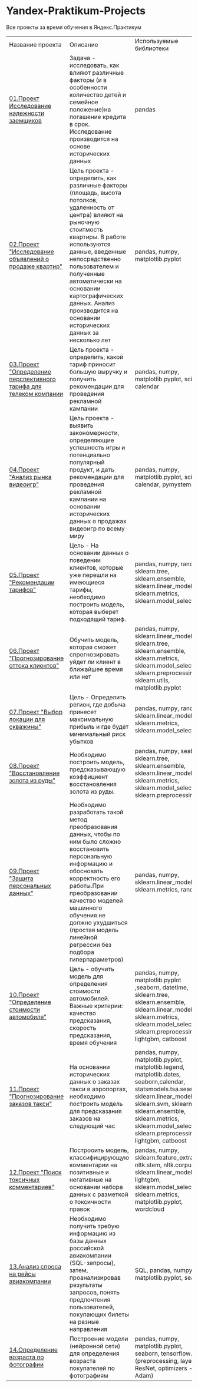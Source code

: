 # Yandex-Praktikum-Projects
Все проекты за время обучения в Яндекс.Практикум
<table width="100%" width="1000">
<tr><td width = "200">Название проекта </td><td width = "500">Описание </td><td width = "300"> Используемые библиотеки </td></tr>
<tr><td><a href = 'https://github.com/kristina-molchanova90/Yandex-Praktikum-Projects/tree/main/01_reliability_research'> 01.Проект Исследование надежности заемщиков</a> </td><td> Задача - исследовать, как влияют различные факторы (и в особенности количество детей и семейное положение)на погашение кредита в срок. Исследование производится на основе исторических данных </td><td> pandas </td></tr>
<tr><td><a href = 'https://github.com/kristina-molchanova90/Yandex-Praktikum-Projects/tree/main/02_ads_apartment_sales'>02.Проект "Исследование объявлений о продаже квартир"</a> </td><td> Цель проекта - определить, как различные факторы (площадь, высота потолков, удаленность от центра) влияют на рыночную стоитмость квартиры. В работе используются данные, введенные непосредственно пользователем и полученные автоматически на основании картографических данных. Анализ производится на основании исторических данных за несколько лет </td><td> pandas, numpy, matplotlib.pyplot </td></tr>
<tr><td><a href='https://github.com/kristina-molchanova90/Yandex-Praktikum-Projects/tree/main/03_promising_tariff_telecom_company'>03.Проект "Определение перспективного тарифа для телеком компании</a></td><td> Цель проекта - определить, какой тариф приносит большую выручку и получить рекомендации для проведения рекламной кампании </td><td> pandas, numpy, matplotlib.pyplot, scipy, calendar </td></tr>
<tr><td><a href = 'https://github.com/kristina-molchanova90/Yandex-Praktikum-Projects/tree/main/04_video_games_research'>04.Проект "Анализ рынка видеоигр"</a></td><td>Цель проекта - выявить закономерности, определяющие успешность игры и потенциально популярный продукт, и дать рекомендации для проведения рекламной кампании на основании исторических данных о продажах видеоигр по всему миру</td><td>pandas, numpy, matplotlib.pyplot, scipy, calendar, pymystem3 </td></tr>
<tr><td><a href='https://github.com/kristina-molchanova90/Yandex-Praktikum-Projects/tree/main/05_tariff_recommendations'>05.Проект "Рекомендации тарифов"</a></td><td>Цель - На основании данных о поведении клиентов, которые уже перешли на имеющиеся тарифы, необходимо построить модель, которая выберет подходящий тариф.</td><td>pandas, numpy, random, sklearn.tree, sklearn.ensemble, sklearn.linear_model, sklearn.metrics, sklearn.model_selection</td></tr>
<tr><td><a href='https://github.com/kristina-molchanova90/Yandex-Praktikum-Projects/blob/main/06_customer_churn'>06.Проект "Прогнозирование оттока клиентов"</a></td><td>Обучить модель, которая сможет спрогнозировать уйдет ли клиент в ближайшее время или нет</td><td>pandas, numpy, sklearn.linear_model, sklearn.tree, sklearn.ensemble, sklearn.metrics, sklearn.model_selection, sklearn.preprocessing, sklearn.utils, matplotlib.pyplot</td></tr>
<tr><td><a href='https://github.com/kristina-molchanova90/Yandex-Praktikum-Projects/tree/main/07_location_well_choice'>07.Проект "Выбор локации для скважины"</a></td><td>Цель - Определить регион, где добыча принесет максимальную прибыль и где будет минимальный риск убытков</td><td>pandas, numpy, random, sklearn.linear_model, sklearn.metrics, sklearn.model_selection</td></tr>
<tr><td><a href='https://github.com/kristina-molchanova90/Yandex-Praktikum-Projects/tree/main/08_gold_recovery'>08.Проект "Восстановление золота из руды"</a></td><td>Необходимо построить модель, предсказывающую коэффициент восстановления золота из руды.</td><td>pandas, numpy, seaborn, sklearn.tree, sklearn.ensemble, sklearn.linear_model, sklearn.metrics, sklearn.model_selection, sklearn.preprocessing</td></tr>
<tr><td><a href='https://github.com/kristina-molchanova90/Yandex-Praktikum-Projects/tree/main/09_personal_data_protection'>09.Проект "Защита персональных данных"</a></td><td>Необходимо разработать такой метод преобразования данных, чтобы по ним было сложно восстановить персональную информацию и обосновать корректность его работы.При преобразовании качество моделей машинного обучения не должно ухудшиться (простая модель линейной регрессии без подбора гиперпараметров)</td><td>pandas, numpy, sklearn.linear_model, sklearn.metrics, random</td></tr>
<tr><td><a href='https://github.com/kristina-molchanova90/Yandex-Praktikum-Projects/tree/main/10_car_price_determine'>10.Проект "Определение стоимости автомобиля"</a></td><td>Цель - обучить модель для определения стоимости автомобилей. Важные критерии: качество предсказания, скорость предсказания, время обучения</td><td>pandas, numpy, matplotlib.pyplot ,seaborn, datetime, sklearn.tree, sklearn.ensemble, sklearn.linear_model, sklearn.metrics, sklearn.model_selection, sklearn.preprocessing, lightgbm, catboost</td></tr>
<tr><td><a href='https://github.com/kristina-molchanova90/Yandex-Praktikum-Projects/tree/main/11_taxi_orders_predictions'>11.Проект "Прогнозирование заказов такси"</a></td><td>На основании исторических данных о заказах такси в аэропортах, необходимо построить модель для предсказания заказов на следующий час</td><td>pandas, numpy, matplotlib.pyplot, matplotlib.legend, matplotlib.dates, seaborn,calendar, statsmodels.tsa.seasonal, sklearn.linear_model, sklearn.svm, sklearn.tree, sklearn.ensemble, sklearn.metrics, sklearn.model_selection, sklearn.preprocessing, lightgbm, catboost</td></tr>
<tr><td><a href = 'https://github.com/kristina-molchanova90/Yandex-Praktikum-Projects/tree/main/12_toxic_comments'>12.Проект "Поиск токсичных комментариев"</a></td><td>Построоить модель, классифицирующую комментарии на позитивные и негативные на основании набора данных с разметкой о токсичности правок </td><td>pandas, numpy, sklearn.feature_extraction, nltk.stem, nltk.corpus, sklearn.linear_model, lightgbm, sklearn.model_selection, sklearn.metrics, matplotlib.pyplot, wordcloud</td></tr>
<tr><td><a href = 'https://github.com/kristina-molchanova90/Yandex-Praktikum-Projects/tree/main/13_airport_analysis'>13.Анализ спроса на рейсы авиакомпании</a></td><td>Необходимо получить требую информацию из базы данных российской авиакомпании (SQL-запросы), затем, проанализировав результаты запросов, понять предпочтения пользователей, покупающих билеты на разные направления </td><td> SQL, pandas, numpy, matplotlib.pyplot, seaborn</td></tr>
<tr><td><a href = 'https://github.com/kristina-molchanova90/Yandex-Praktikum-Projects/tree/main/14_age_recognition'>14.Определение возраста по фотографии</a></td><td>Построение модели (нейронной сети) для определения возраста покупателей по фотографиям</td><td>pandas, numpy, matplotlib.pyplot, seaborn, tensorflow.keras (preprocessing, layers, ResNet, optimizers - Adam)</td></tr>
</table>
